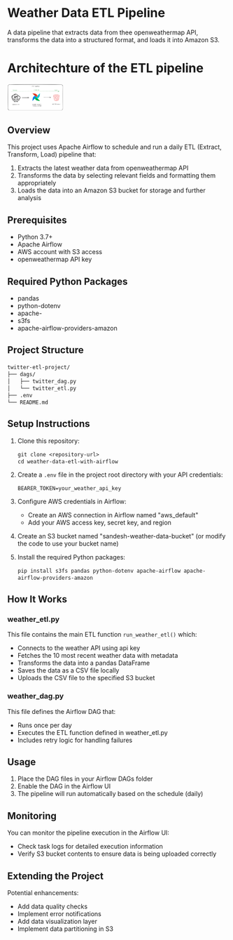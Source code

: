 # Weather Data ETL Pipeline

A data pipeline that extracts data from thee openweathermap API, transforms the data into a structured format, and loads it into Amazon S3.

# Architechture of the ETL pipeline
<img src="Weather ETL Pipeline.png" width="128"/>

## Overview

This project uses Apache Airflow to schedule and run a daily ETL (Extract, Transform, Load) pipeline that:

1. Extracts the latest weather data from openweathermap API
2. Transforms the data by selecting relevant fields and formatting them appropriately
3. Loads the data into an Amazon S3 bucket for storage and further analysis

## Prerequisites

- Python 3.7+
- Apache Airflow
- AWS account with S3 access
- openweathermap API key

## Required Python Packages

- pandas
- python-dotenv
- apache-
- s3fs
- apache-airflow-providers-amazon

## Project Structure

```
twitter-etl-project/
├── dags/
│   ├── twitter_dag.py
│   └── twitter_etl.py
├── .env
└── README.md
```

## Setup Instructions

1. Clone this repository:
   ```
   git clone <repository-url>
   cd weather-data-etl-with-airflow
   ```

2. Create a `.env` file in the project root directory with your API credentials:
   ```
   BEARER_TOKEN=your_weather_api_key
   ```

3. Configure AWS credentials in Airflow:
   - Create an AWS connection in Airflow named "aws_default"
   - Add your AWS access key, secret key, and region

4. Create an S3 bucket named "sandesh-weather-data-bucket" (or modify the code to use your bucket name)

5. Install the required Python packages:
   ```
   pip install s3fs pandas python-dotenv apache-airflow apache-airflow-providers-amazon
   ```

## How It Works

### weather_etl.py

This file contains the main ETL function `run_weather_etl()` which:
- Connects to the weather API using api key
- Fetches the 10 most recent weather data with metadata
- Transforms the data into a pandas DataFrame
- Saves the data as a CSV file locally
- Uploads the CSV file to the specified S3 bucket

### weather_dag.py

This file defines the Airflow DAG that:
- Runs once per day
- Executes the ETL function defined in weather_etl.py
- Includes retry logic for handling failures

## Usage

1. Place the DAG files in your Airflow DAGs folder
2. Enable the DAG in the Airflow UI
3. The pipeline will run automatically based on the schedule (daily)

## Monitoring
You can monitor the pipeline execution in the Airflow UI:
- Check task logs for detailed execution information
- Verify S3 bucket contents to ensure data is being uploaded correctly

## Extending the Project

Potential enhancements:
- Add data quality checks
- Implement error notifications
- Add data visualization layer
- Implement data partitioning in S3
